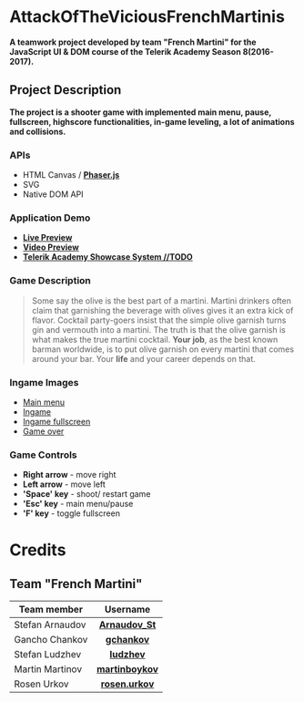 # AttackOfTheViciousFrenchMartinis

**A teamwork project developed by team "French Martini" for the JavaScript UI & DOM course of the Telerik Academy Season 8(2016-2017).**

## Project Description
 **The project is a shooter game with implemented main menu, pause, fullscreen, highscore functionalities, in-game leveling, a lot of animations and collisions.**   
### APIs
- HTML Canvas / [**Phaser.js**](https://phaser.io/)
- SVG
- Native DOM API
### Application Demo
- [**Live Preview**](https://rawgit.com/FrenchMartiniTM/AttackOfTheViciousFrenchMartinis/master/index.html)
- [**Video Preview**](https://youtu.be/MDx99Mb4ZAk)
- [**Telerik Academy Showcase System //TODO**](#)

### Game Description
> Some say the olive is the best part of a martini. Martini drinkers often claim that garnishing the beverage with olives gives it an extra 
kick of flavor. Cocktail party-goers insist that the simple olive garnish turns gin and vermouth into a martini. The truth is that the olive garnish is what makes the true martini cocktail. 
**Your job**, as the best known barman worldwide, is to put olive garnish on every martini that comes around your bar.
Your **life** and your career depends on that.

### Ingame Images
- [Main menu](https://github.com/FrenchMartiniTM/AttackOfTheViciousFrenchMartinis/blob/master/assets/images/main-menu-screen.png?raw=true)
- [Ingame](https://github.com/FrenchMartiniTM/AttackOfTheViciousFrenchMartinis/blob/master/assets/images/ingame.png?raw=true)
- [Ingame fullscreen](https://github.com/FrenchMartiniTM/AttackOfTheViciousFrenchMartinis/blob/master/assets/images/ingame-fullscreen.png?raw=true)
- [Game over](https://github.com/FrenchMartiniTM/AttackOfTheViciousFrenchMartinis/blob/master/assets/images/game-over.png?raw=true)

### Game Controls
- **Right arrow** - move right
- **Left arrow** - move left
- **'Space' key** - shoot/ restart game
- **'Esc' key** - main menu/pause
- **'F' key** - toggle fullscreen 

# Credits
## Team "French Martini"
| Team member         | Username     |
| -------------       | :--------:   |
| Stefan Arnaudov     | [**Arnaudov_St**](http://telerikacademy.com/Users/Arnaudov_St)  |
| Gancho Chankov      | [**gchankov**](http://telerikacademy.com/Users/gchankov)     |
| Stefan Ludzhev      | [**ludzhev**](http://telerikacademy.com/Users/ludzhev)      |
| Martin Martinov     | [**martinboykov**](http://telerikacademy.com/Users/martinboykov) |
| Rosen Urkov         | [**rosen.urkov**](http://telerikacademy.com/Users/rosen.urkov)  |

